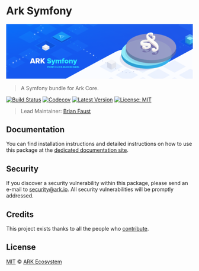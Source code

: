 # Ark Symfony

<p align="center">
    <img src="https://github.com/ArkEcosystem/symfony/blob/master/banner.png" />
</p>

> A Symfony bundle for Ark Core.

[![Build Status](https://badgen.now.sh/circleci/github/ArkEcosystem/symfony)](https://circleci.com/gh/ArkEcosystem/symfony)
[![Codecov](https://badgen.now.sh/codecov/c/github/arkecosystem/symfony)](https://codecov.io/gh/arkecosystem/symfony)
[![Latest Version](https://badgen.now.sh/github/release/ArkEcosystem/symfony)](https://github.com/ArkEcosystem/symfony/releases)
[![License: MIT](https://badgen.now.sh/badge/license/MIT/green)](https://opensource.org/licenses/MIT)

> Lead Maintainer: [Brian Faust](https://github.com/faustbrian)

## Documentation

You can find installation instructions and detailed instructions on how to use this package at the [dedicated documentation site](https://docs.ark.io/api/sdk/frameworks/symfony.html).

## Security

If you discover a security vulnerability within this package, please send an e-mail to security@ark.io. All security vulnerabilities will be promptly addressed.

## Credits

This project exists thanks to all the people who [contribute](../../contributors).

## License

[MIT](LICENSE) © [ARK Ecosystem](https://ark.io)
